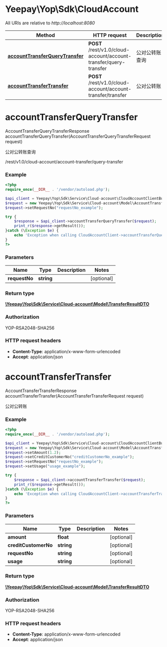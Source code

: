 # Yeepay\Yop\Sdk\CloudAccount

All URIs are relative to *http://localhost:8080*

Method | HTTP request | Description
------------- | ------------- | -------------
[**accountTransferQueryTransfer**](CloudAccount.md#accountTransferQueryTransfer) | **POST** /rest/v1.0/cloud-account/account-transfer/query-transfer | 公对公转账查询
[**accountTransferTransfer**](CloudAccount.md#accountTransferTransfer) | **POST** /rest/v1.0/cloud-account/account-transfer/transfer | 公对公转账


# **accountTransferQueryTransfer**
AccountTransferQueryTransferResponse accountTransferQueryTransfer(AccountTransferQueryTransferRequest request)

公对公转账查询

/rest/v1.0/cloud-account/account-transfer/query-transfer

### Example
```php
<?php
require_once(__DIR__ . '/vendor/autoload.php');

$api_client = Yeepay\Yop\Sdk\Service\Cloud-account\CloudAccountClientBuilder::builder()->build();
$request = new Yeepay\Yop\Sdk\Service\Cloud-account\Model\AccountTransferQueryTransferRequest();
$request->setRequestNo("requestNo_example");

try {
    $response = $api_client->accountTransferQueryTransfer($request);
    print_r($response->getResult());
}catch (\Exception $e) {
    echo 'Exception when calling CloudAccountClient->accountTransferQueryTransfer: ', $e->getMessage(), PHP_EOL;
}
?>
```

### Parameters

Name | Type | Description  | Notes
------------- | ------------- | ------------- | -------------
 **requestNo** | **string**|  | [optional]

### Return type
[**\Yeepay\Yop\Sdk\Service\Cloud-account\Model\TransferResultDTO**](../Model/TransferResultDTO.md)
### Authorization

YOP-RSA2048-SHA256


### HTTP request headers

 - **Content-Type**: application/x-www-form-urlencoded
 - **Accept**: application/json

# **accountTransferTransfer**
AccountTransferTransferResponse accountTransferTransfer(AccountTransferTransferRequest request)

公对公转账

### Example
```php
<?php
require_once(__DIR__ . '/vendor/autoload.php');

$api_client = Yeepay\Yop\Sdk\Service\Cloud-account\CloudAccountClientBuilder::builder()->build();
$request = new Yeepay\Yop\Sdk\Service\Cloud-account\Model\AccountTransferTransferRequest();
$request->setAmount(1.2);
$request->setCreditCustomerNo("creditCustomerNo_example");
$request->setRequestNo("requestNo_example");
$request->setUsage("usage_example");

try {
    $response = $api_client->accountTransferTransfer($request);
    print_r($response->getResult());
}catch (\Exception $e) {
    echo 'Exception when calling CloudAccountClient->accountTransferTransfer: ', $e->getMessage(), PHP_EOL;
}
?>
```

### Parameters

Name | Type | Description  | Notes
------------- | ------------- | ------------- | -------------
 **amount** | **float**|  | [optional]
 **creditCustomerNo** | **string**|  | [optional]
 **requestNo** | **string**|  | [optional]
 **usage** | **string**|  | [optional]

### Return type
[**\Yeepay\Yop\Sdk\Service\Cloud-account\Model\TransferResultDTO**](../Model/TransferResultDTO.md)
### Authorization

YOP-RSA2048-SHA256


### HTTP request headers

 - **Content-Type**: application/x-www-form-urlencoded
 - **Accept**: application/json

